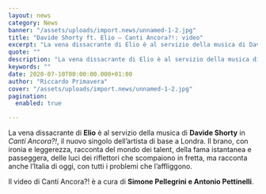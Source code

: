 ```yaml
---
layout: news
category: News
banner: "/assets/uploads/import.news/unnamed-1-2.jpg"
title: "Davide Shorty ft. Elio – Canti Ancora?!: video"
excerpt: "La vena dissacrante di Elio è al servizio della musica di Davide Shorty in Canti Ancora?!, il nuovo singolo dell’artista di base a Londra. Il brano, con ironia e leggerezza, racconta del mondo dei talent, della fama istantanea e passeggera, delle luci dei riflettori che scompaiono in fretta, ma racconta anche l’Italia di oggi, con [&hellip"
quote: ""
description: "La vena dissacrante di Elio è al servizio della musica di Davide Shorty in Canti Ancora?!, il nuovo singolo dell’artista di base a Londra. Il brano, con ironia e leggerezza, racconta del mondo dei talent, della fama istantanea e passeggera, delle luci dei riflettori che scompaiono in fretta, ma racconta anche l’Italia di oggi, con [&hellip"
keywords: ""
date: 2020-07-10T00:00:00.000+01:00
author: "Riccardo Primavera"
cover: "/assets/uploads/import.news/unnamed-1-2.jpg"
pagination:
  enabled: true

---
```


La vena dissacrante di **Elio** è al servizio della musica di **Davide Shorty** in _Canti Ancora?!_, il nuovo singolo dell’artista di base a Londra. Il brano, con ironia e leggerezza, racconta del mondo dei talent, della fama istantanea e passeggera, delle luci dei riflettori che scompaiono in fretta, ma racconta anche l’Italia di oggi, con tutti i problemi che l’affliggono.

Il video di Canti Ancora?! è a cura di **Simone Pellegrini e Antonio Pettinelli**.